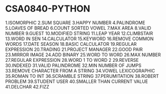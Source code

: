# CSA0840-PYTHON
1.ISOMORPHIC
2.SUM SQUARE
3.HAPPY NUMBER
4.PALINDROME
5.LOAVES OF BREAD
6.COUNT SORTED VOWEL
7.MAX AREA
8.VALID NUMBER
9.GUEST
10.MODIFIED STRING 
11.LEAP YEAR
12.CLIMBSTAIR
13.WORD IN SEN
14.CALCULATOR
15.KEYWORD
16.REMOVE COMMON WORDS
17.DATE SEASON
18.BASIC CALCULATOR
19.REGULAR EXPRESSION
20.TRADING
21.PROJECT MANAGER
22.GOOD PAIR
23.MIRROR IMAGE
24.ADD BINARY
25.WORD TO WORD
26.MAX NUMBER
27.REGULAR EXPRESSION
28.WORD 1 TO WORD 2
29.REVERSE
30.INDEXED
31.VALID PALINDROME
32.MIN NUMBER OF JUMPS
33.REMOVE CHARACTER FROM A STRING
34.VOWEL LEXICOGRAPHIC
35.ROMAN TO INT
36.SCRAMBLE STRING
37.PERUMITATION
38.ROBERT PROBLEM
39.STUDENT USER
40.SMALLER THAN CURRENT VALUE
41.DELCHAR
42.FIZZ


